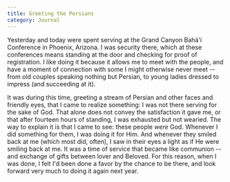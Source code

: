 ```yaml
---
title: Greeting the Persians
category: Journal
---
```


Yesterday and today were spent serving at the Grand Canyon Bahá'í
Conference in Phoenix, Arizona.  I was security there, which at these
conferences means standing at the door and checking for proof of
registration.  I like doing it because it allows me to meet with the
people, and have a moment of connection with some I might otherwise
never meet -- from old couples speaking nothing but Persian, to young
ladies dressed to impress (and succeeding at it).

It was during this time, greeting a stream of Persian and other faces
and friendly eyes, that I came to realize something: I was not there
serving for the sake of God.  That alone does not convey the
satisfaction it gave me, or that after fourteen hours of standing, I was
exhausted but not wearied.  The way to explain it is that I came to see:
these people *were* God.  Whenever I did something for them, I was doing
it for Him.  And whenever they smiled back at me (which most did,
often), I saw in their eyes a light as if He were smiling back at me.
It was a time of service that became like communion -- and exchange of
gifts between lover and Beloved.  For this reason, when I was done, I
felt I'd been done a favor by the chance to be there, and look forward
very much to doing it again next year.


